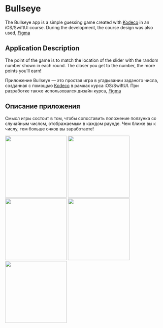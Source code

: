 # Bullseye

The Bullseye app is a simple guessing game created with [Kodeco](https://www.kodeco.com/)  in an iOS/SwiftUI course. During the development, the course design was also used, [Figma](https://www.figma.com/file/3MBMeYd2hP4rajTbHnZL0z/Bullseye?type=design&node-id=0-1&mode=design&t=WUux3NOpjjKJFpix-0) 

## Application Description

The point of the game is to match the location of the slider with the random number shown in each round. The closer you get to the number, the more points you'll earn!


Приложение Bullseye — это простая игра в угадывании заданого числа, созданная с помощью [Kodeco](https://www.kodeco.com/) в рамках курса iOS/SwiftUI. При разработке также использовался дизайн курса, [Figma](https://www.figma.com/file/3MBMeYd2hP4rajTbHnZL0z/Bullseye?type=design&node-id=0-1&mode=design&t=WUux3NOpjjKJFpix-0)

## Описание приложения

Смысл игры состоит в том, чтобы сопоставить положение ползунка со случайным числом, отображаемым в каждом раунде. Чем ближе вы к числу, тем больше очков вы заработаете!

<img src="https://github.com/Alexander2990/Bullseye/assets/64682381/51ac2117-2cfe-4ab0-b26e-ef29bc8fb127" width="200" />
<img src="https://github.com/Alexander2990/Bullseye/assets/64682381/7a54abbb-5d12-4443-933e-1262d012d90c" width="200" />
<img src="https://github.com/Alexander2990/Bullseye/assets/64682381/88ebc647-68f8-42b8-b6d9-08f9c4b6c243" width="200" />
<img src="https://github.com/Alexander2990/Bullseye/assets/64682381/22c70a6f-1b04-498a-bff8-a6b723425e73" width="200" />
<img src="https://github.com/Alexander2990/Bullseye/assets/64682381/9ba02116-8343-4e10-938d-3acde998a197" width="200" />
